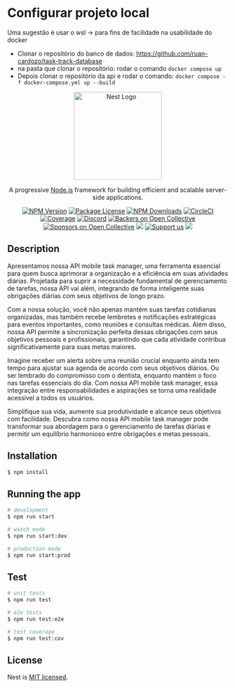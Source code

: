 # Configurar projeto local
Uma sugestão é usar o wsl -> para fins de facilidade na usabilidade do docker
* Clonar o repositório do banco de dados: https://github.com/ruan-cardozo/task-track-database
* na pasta que clonar o repositório: rodar o comando `docker compose up`
* Depois clonar o repositório da api e rodar o comando: `docker compose -f docker-compose.yml up --build`



<p align="center">
  <a href="http://nestjs.com/" target="blank"><img src="https://nestjs.com/img/logo-small.svg" width="200" alt="Nest Logo" /></a>
</p>

[circleci-image]: https://img.shields.io/circleci/build/github/nestjs/nest/master?token=abc123def456
[circleci-url]: https://circleci.com/gh/nestjs/nest

  <p align="center">A progressive <a href="http://nodejs.org" target="_blank">Node.js</a> framework for building efficient and scalable server-side applications.</p>
    <p align="center">
<a href="https://www.npmjs.com/~nestjscore" target="_blank"><img src="https://img.shields.io/npm/v/@nestjs/core.svg" alt="NPM Version" /></a>
<a href="https://www.npmjs.com/~nestjscore" target="_blank"><img src="https://img.shields.io/npm/l/@nestjs/core.svg" alt="Package License" /></a>
<a href="https://www.npmjs.com/~nestjscore" target="_blank"><img src="https://img.shields.io/npm/dm/@nestjs/common.svg" alt="NPM Downloads" /></a>
<a href="https://circleci.com/gh/nestjs/nest" target="_blank"><img src="https://img.shields.io/circleci/build/github/nestjs/nest/master" alt="CircleCI" /></a>
<a href="https://coveralls.io/github/nestjs/nest?branch=master" target="_blank"><img src="https://coveralls.io/repos/github/nestjs/nest/badge.svg?branch=master#9" alt="Coverage" /></a>
<a href="https://discord.gg/G7Qnnhy" target="_blank"><img src="https://img.shields.io/badge/discord-online-brightgreen.svg" alt="Discord"/></a>
<a href="https://opencollective.com/nest#backer" target="_blank"><img src="https://opencollective.com/nest/backers/badge.svg" alt="Backers on Open Collective" /></a>
<a href="https://opencollective.com/nest#sponsor" target="_blank"><img src="https://opencollective.com/nest/sponsors/badge.svg" alt="Sponsors on Open Collective" /></a>
  <a href="https://paypal.me/kamilmysliwiec" target="_blank"><img src="https://img.shields.io/badge/Donate-PayPal-ff3f59.svg"/></a>
    <a href="https://opencollective.com/nest#sponsor"  target="_blank"><img src="https://img.shields.io/badge/Support%20us-Open%20Collective-41B883.svg" alt="Support us"></a>
  <a href="https://twitter.com/nestframework" target="_blank"><img src="https://img.shields.io/twitter/follow/nestframework.svg?style=social&label=Follow"></a>
</p>
  <!--[![Backers on Open Collective](https://opencollective.com/nest/backers/badge.svg)](https://opencollective.com/nest#backer)
  [![Sponsors on Open Collective](https://opencollective.com/nest/sponsors/badge.svg)](https://opencollective.com/nest#sponsor)-->

## Description

Apresentamos nossa API mobile task manager, uma ferramenta essencial para quem busca aprimorar a organização e a eficiência em suas atividades diárias. Projetada para suprir a necessidade fundamental de gerenciamento de tarefas, nossa API vai além, integrando de forma inteligente suas obrigações diárias com seus objetivos de longo prazo.

Com a nossa solução, você não apenas mantém suas tarefas cotidianas organizadas, mas também recebe lembretes e notificações estratégicas para eventos importantes, como reuniões e consultas médicas. Além disso, nossa API permite a sincronização perfeita dessas obrigações com seus objetivos pessoais e profissionais, garantindo que cada atividade contribua significativamente para suas metas maiores.

Imagine receber um alerta sobre uma reunião crucial enquanto ainda tem tempo para ajustar sua agenda de acordo com seus objetivos diários. Ou ser lembrado do compromisso com o dentista, enquanto mantém o foco nas tarefas essenciais do dia. Com nossa API mobile task manager, essa integração entre responsabilidades e aspirações se torna uma realidade acessível a todos os usuários.

Simplifique sua vida, aumente sua produtividade e alcance seus objetivos com facilidade. Descubra como nossa API mobile task manager pode transformar sua abordagem para o gerenciamento de tarefas diárias e permitir um equilíbrio harmonioso entre obrigações e metas pessoais.

## Installation

```bash
$ npm install
```

## Running the app

```bash
# development
$ npm run start

# watch mode
$ npm run start:dev

# production mode
$ npm run start:prod
```

## Test

```bash
# unit tests
$ npm run test

# e2e tests
$ npm run test:e2e

# test coverage
$ npm run test:cov
```
## License

Nest is [MIT licensed](LICENSE).
